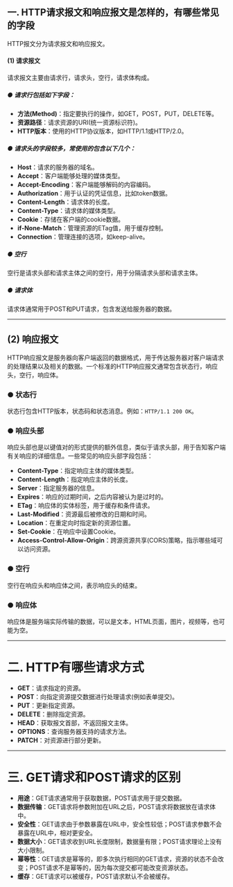 ## 一. HTTP请求报文和响应报文是怎样的，有哪些常见的字段

HTTP报文分为请求报文和响应报文。

#### (1) 请求报文
请求报文主要由请求行，请求头，空行，请求体构成。

##### ● 请求行包括如下字段：
- **方法(Method)**：指定要执行的操作，如GET，POST，PUT，DELETE等。
- **资源路径**：请求资源的URI(统一资源标识符)。
- **HTTP版本**：使用的HTTP协议版本，如HTTP/1.1或HTTP/2.0。

##### ● 请求头的字段较多，常使用的包含以下几个：
- **Host**：请求的服务器的域名。
- **Accept**：客户端能够处理的媒体类型。
- **Accept-Encoding**：客户端能够解码的内容编码。
- **Authorization**：用于认证的凭证信息，比如token数据。
- **Content-Length**：请求体的长度。
- **Content-Type**：请求体的媒体类型。
- **Cookie**：存储在客户端的cookie数据。
- **if-None-Match**：管理资源的ETag值，用于缓存控制。
- **Connection**：管理连接的选项，如keep-alive。

##### ● 空行
空行是请求头部和请求主体之间的空行，用于分隔请求头部和请求主体。

##### ● 请求体
请求体通常用于POST和PUT请求，包含发送给服务器的数据。

---

## (2) 响应报文
HTTP响应报文是服务器向客户端返回的数据格式，用于传达服务器对客户端请求的处理结果以及相关的数据。一个标准的HTTP响应报文通常包含状态行，响应头，空行，响应体。

### ● 状态行
状态行包含HTTP版本，状态码和状态消息。例如：`HTTP/1.1 200 OK`。

### ● 响应头部
响应头部也是以键值对的形式提供的额外信息，类似于请求头部，用于告知客户端有关响应的详细信息。一些常见的响应头部字段包括：
- **Content-Type**：指定响应主体的媒体类型。
- **Content-Length**：指定响应主体的长度。
- **Server**：指定服务器的信息。
- **Expires**：响应的过期时间，之后内容被认为是过时的。
- **ETag**：响应体的实体标签，用于缓存和条件请求。
- **Last-Modified**：资源最后被修改的日期和时间。
- **Location**：在重定向时指定新的资源位置。
- **Set-Cookie**：在响应中设置Cookie。
- **Access-Control-Allow-Origin**：跨源资源共享(CORS)策略，指示哪些域可以访问资源。

### ● 空行
空行在响应头和响应体之间，表示响应头的结束。

### ● 响应体
响应体是服务端实际传输的数据，可以是文本，HTML页面，图片，视频等，也可能为空。

---

# 二. HTTP有哪些请求方式

- **GET**：请求指定的资源。
- **POST**：向指定资源提交数据进行处理请求(例如表单提交)。
- **PUT**：更新指定资源。
- **DELETE**：删除指定资源。
- **HEAD**：获取报文首部，不返回报文主体。
- **OPTIONS**：查询服务器支持的请求方法。
- **PATCH**：对资源进行部分更新。

---

# 三. GET请求和POST请求的区别

- **用途**：GET请求通常用于获取数据，POST请求用于提交数据。
- **数据传输**：GET请求将参数附加在URL之后，POST请求将数据放在请求体中。
- **安全性**：GET请求由于参数暴露在URL中，安全性较低；POST请求参数不会暴露在URL中，相对更安全。
- **数据大小**：GET请求收到URL长度限制，数据量有限；POST请求理论上没有大小限制。
- **幂等性**：GET请求是幂等的，即多次执行相同的GET请求，资源的状态不会改变；POST请求不是幂等的，因为每次提交都可能改变资源状态。
- **缓存**：GET请求可以被缓存，POST请求默认不会被缓存。
